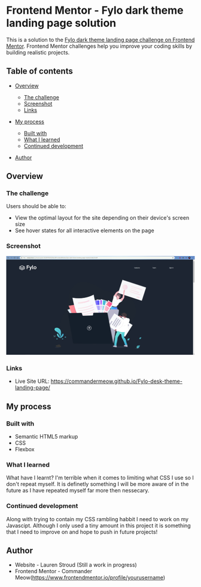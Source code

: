 # Frontend Mentor - Fylo dark theme landing page solution

This is a solution to the [Fylo dark theme landing page challenge on Frontend Mentor](https://www.frontendmentor.io/challenges/fylo-dark-theme-landing-page-5ca5f2d21e82137ec91a50fd). Frontend Mentor challenges help you improve your coding skills by building realistic projects. 

## Table of contents

- [Overview](#overview)
  - [The challenge](#the-challenge)
  - [Screenshot](#screenshot)
  - [Links](#links)
- [My process](#my-process)
  - [Built with](#built-with)
  - [What I learned](#what-i-learned)
  - [Continued development](#continued-development)

- [Author](#author)



## Overview

### The challenge

Users should be able to:

- View the optimal layout for the site depending on their device's screen size
- See hover states for all interactive elements on the page

### Screenshot

![](./screenshot.jpg)



### Links

- Live Site URL: https://commandermeow.github.io/Fylo-desk-theme-landing-page/

## My process

### Built with

- Semantic HTML5 markup
- CSS
- Flexbox


### What I learned

What have I learnt? I'm terrible when it comes to limiting what CSS I use so I don't repeat myself. It is definetly something I will be more aware of in the future as I have repeated myself far more then nessecary.



### Continued development

Along with trying to contain my CSS rambling habbit I need to work on my Javascipt. Although I only used a tiny amount in this project it is something that I need to improve on and hope to push in future projects!


## Author

- Website - Lauren Stroud (Still a work in progress)
- Frontend Mentor - Commander Meow(https://www.frontendmentor.io/profile/yourusername)

